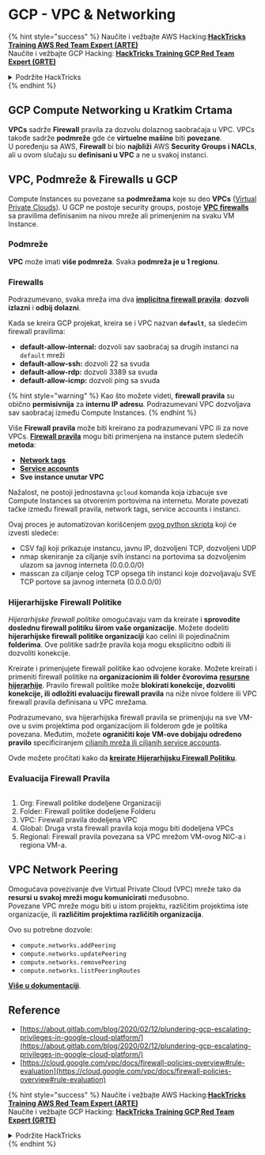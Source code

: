 # GCP - VPC & Networking

{% hint style="success" %}
Naučite i vežbajte AWS Hacking:<img src="/.gitbook/assets/image.png" alt="" data-size="line">[**HackTricks Training AWS Red Team Expert (ARTE)**](https://training.hacktricks.xyz/courses/arte)<img src="/.gitbook/assets/image.png" alt="" data-size="line">\
Naučite i vežbajte GCP Hacking: <img src="/.gitbook/assets/image (2).png" alt="" data-size="line">[**HackTricks Training GCP Red Team Expert (GRTE)**<img src="/.gitbook/assets/image (2).png" alt="" data-size="line">](https://training.hacktricks.xyz/courses/grte)

<details>

<summary>Podržite HackTricks</summary>

* Pogledajte [**planove pretplate**](https://github.com/sponsors/carlospolop)!
* **Pridružite se** 💬 [**Discord grupi**](https://discord.gg/hRep4RUj7f) ili [**telegram grupi**](https://t.me/peass) ili **pratite** nas na **Twitteru** 🐦 [**@hacktricks\_live**](https://twitter.com/hacktricks\_live)**.**
* **Delite hakovanje trikove slanjem PR-ova na** [**HackTricks**](https://github.com/carlospolop/hacktricks) i [**HackTricks Cloud**](https://github.com/carlospolop/hacktricks-cloud) github repozitorijume.

</details>
{% endhint %}

## **GCP Compute Networking u Kratkim Crtama**

**VPCs** sadrže **Firewall** pravila za dozvolu dolaznog saobraćaja u VPC. VPCs takođe sadrže **podmreže** gde će **virtuelne mašine** biti **povezane**.\
U poređenju sa AWS, **Firewall** bi bio **najbliži** AWS **Security Groups i NACLs**, ali u ovom slučaju su **definisani u VPC** a ne u svakoj instanci.

## **VPC, Podmreže & Firewalls u GCP**

Compute Instances su povezane sa **podmrežama** koje su deo **VPCs** ([Virtual Private Clouds](https://cloud.google.com/vpc/docs/vpc)). U GCP ne postoje security groups, postoje [**VPC firewalls**](https://cloud.google.com/vpc/docs/firewalls) sa pravilima definisanim na nivou mreže ali primenjenim na svaku VM Instance.

### Podmreže

**VPC** može imati **više podmreža**. Svaka **podmreža je u 1 regionu**.

### Firewalls

Podrazumevano, svaka mreža ima dva [**implicitna firewall pravila**](https://cloud.google.com/vpc/docs/firewalls#default\_firewall\_rules): **dozvoli izlazni** i **odbij dolazni**.

Kada se kreira GCP projekat, kreira se i VPC nazvan **`default`**, sa sledećim firewall pravilima:

* **default-allow-internal:** dozvoli sav saobraćaj sa drugih instanci na `default` mreži
* **default-allow-ssh:** dozvoli 22 sa svuda
* **default-allow-rdp:** dozvoli 3389 sa svuda
* **default-allow-icmp:** dozvoli ping sa svuda

{% hint style="warning" %}
Kao što možete videti, **firewall pravila** su obično **permisivnija** za **internu IP adresu**. Podrazumevani VPC dozvoljava sav saobraćaj između Compute Instances.
{% endhint %}

Više **Firewall pravila** može biti kreirano za podrazumevani VPC ili za nove VPCs. [**Firewall pravila**](https://cloud.google.com/vpc/docs/firewalls) mogu biti primenjena na instance putem sledećih **metoda**:

* [**Network tags**](https://cloud.google.com/vpc/docs/add-remove-network-tags)
* [**Service accounts**](https://cloud.google.com/vpc/docs/firewalls#serviceaccounts)
* **Sve instance unutar VPC**

Nažalost, ne postoji jednostavna `gcloud` komanda koja izbacuje sve Compute Instances sa otvorenim portovima na internetu. Morate povezati tačke između firewall pravila, network tags, service accounts i instanci.

Ovaj proces je automatizovan korišćenjem [ovog python skripta](https://gitlab.com/gitlab-com/gl-security/gl-redteam/gcp\_firewall\_enum) koji će izvesti sledeće:

* CSV fajl koji prikazuje instancu, javnu IP, dozvoljeni TCP, dozvoljeni UDP
* nmap skeniranje za ciljanje svih instanci na portovima sa dozvoljenim ulazom sa javnog interneta (0.0.0.0/0)
* masscan za ciljanje celog TCP opsega tih instanci koje dozvoljavaju SVE TCP portove sa javnog interneta (0.0.0.0/0)

### Hijerarhijske Firewall Politike <a href="#hierarchical-firewall-policies" id="hierarchical-firewall-policies"></a>

_Hijerarhijske firewall politike_ omogućavaju vam da kreirate i **sprovodite doslednu firewall politiku širom vaše organizacije**. Možete dodeliti **hijerarhijske firewall politike organizaciji** kao celini ili pojedinačnim **folderima**. Ove politike sadrže pravila koja mogu eksplicitno odbiti ili dozvoliti konekcije.

Kreirate i primenjujete firewall politike kao odvojene korake. Možete kreirati i primeniti firewall politike na **organizacionim ili folder čvorovima** [**resursne hijerarhije**](https://cloud.google.com/resource-manager/docs/cloud-platform-resource-hierarchy). Pravilo firewall politike može **blokirati konekcije, dozvoliti konekcije, ili odložiti evaluaciju firewall pravila** na niže nivoe foldere ili VPC firewall pravila definisana u VPC mrežama.

Podrazumevano, sva hijerarhijska firewall pravila se primenjuju na sve VM-ove u svim projektima pod organizacijom ili folderom gde je politika povezana. Međutim, možete **ograničiti koje VM-ove dobijaju određeno pravilo** specificiranjem [ciljanih mreža ili ciljanih service accounts](https://cloud.google.com/vpc/docs/firewall-policies#targets).

Ovde možete pročitati kako da [**kreirate Hijerarhijsku Firewall Politiku**](https://cloud.google.com/vpc/docs/using-firewall-policies#gcloud).

### Evaluacija Firewall Pravila

<figure><img src="../../../../.gitbook/assets/image.png" alt=""><figcaption></figcaption></figure>

1. Org: Firewall politike dodeljene Organizaciji
2. Folder: Firewall politike dodeljene Folderu
3. VPC: Firewall pravila dodeljena VPC
4. Global: Druga vrsta firewall pravila koja mogu biti dodeljena VPCs
5. Regional: Firewall pravila povezana sa VPC mrežom VM-ovog NIC-a i regiona VM-a.

## VPC Network Peering

Omogućava povezivanje dve Virtual Private Cloud (VPC) mreže tako da **resursi u svakoj mreži mogu komunicirati** međusobno.\
Povezane VPC mreže mogu biti u istom projektu, različitim projektima iste organizacije, ili **različitim projektima različitih organizacija**.

Ovo su potrebne dozvole:

* `compute.networks.addPeering`
* `compute.networks.updatePeering`
* `compute.networks.removePeering`
* `compute.networks.listPeeringRoutes`

[**Više u dokumentaciji**](https://cloud.google.com/vpc/docs/vpc-peering).

## Reference

* [https://about.gitlab.com/blog/2020/02/12/plundering-gcp-escalating-privileges-in-google-cloud-platform/](https://about.gitlab.com/blog/2020/02/12/plundering-gcp-escalating-privileges-in-google-cloud-platform/)
* [https://cloud.google.com/vpc/docs/firewall-policies-overview#rule-evaluation](https://cloud.google.com/vpc/docs/firewall-policies-overview#rule-evaluation)

{% hint style="success" %}
Naučite i vežbajte AWS Hacking:<img src="/.gitbook/assets/image.png" alt="" data-size="line">[**HackTricks Training AWS Red Team Expert (ARTE)**](https://training.hacktricks.xyz/courses/arte)<img src="/.gitbook/assets/image.png" alt="" data-size="line">\
Naučite i vežbajte GCP Hacking: <img src="/.gitbook/assets/image (2).png" alt="" data-size="line">[**HackTricks Training GCP Red Team Expert (GRTE)**<img src="/.gitbook/assets/image (2).png" alt="" data-size="line">](https://training.hacktricks.xyz/courses/grte)

<details>

<summary>Podržite HackTricks</summary>

* Pogledajte [**planove pretplate**](https://github.com/sponsors/carlospolop)!
* **Pridružite se** 💬 [**Discord grupi**](https://discord.gg/hRep4RUj7f) ili [**telegram grupi**](https://t.me/peass) ili **pratite** nas na **Twitteru** 🐦 [**@hacktricks\_live**](https://twitter.com/hacktricks\_live)**.**
* **Delite hakovanje trikove slanjem PR-ova na** [**HackTricks**](https://github.com/carlospolop/hacktricks) i [**HackTricks Cloud**](https://github.com/carlospolop/hacktricks-cloud) github repozitorijume.

</details>
{% endhint %}
